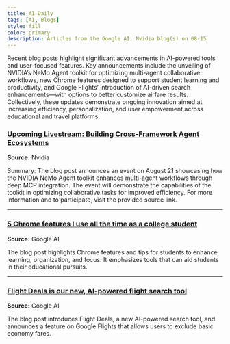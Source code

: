 ```yaml
---
title: AI Daily
tags: [AI, Blogs]
style: fill
color: primary
description: Articles from the Google AI, Nvidia blog(s) on 08-15
---
```


Recent blog posts highlight significant advancements in AI-powered tools and user-focused features. Key announcements include the unveiling of NVIDIA’s NeMo Agent toolkit for optimizing multi-agent collaborative workflows, new Chrome features designed to support student learning and productivity, and Google Flights’ introduction of AI-driven search enhancements—with options to better customize airfare results. Collectively, these updates demonstrate ongoing innovation aimed at increasing efficiency, personalization, and user empowerment across educational and travel platforms.

### [Upcoming Livestream: Building Cross-Framework Agent Ecosystems](https://www.addevent.com/event/Rz26291177)
**Source:** Nvidia

Summary: The blog post announces an event on August 21 showcasing how the NVIDIA NeMo Agent toolkit enhances multi-agent workflows through deep MCP integration. The event will demonstrate the capabilities of the toolkit in optimizing collaborative tasks for improved efficiency. For more information and to participate, visit the provided source link.

---

### [5 Chrome features I use all the time as a college student](https://blog.google/products/chrome/chrome-features-students/)
**Source:** Google AI

The blog post highlights Chrome features and tips for students to enhance learning, organization, and focus. It emphasizes tools that can aid students in their educational pursuits.

---

### [Flight Deals is our new, AI-powered flight search tool](https://blog.google/products/search/google-flights-ai-flight-deals/)
**Source:** Google AI

The blog post introduces Flight Deals, a new AI-powered search tool, and announces a feature on Google Flights that allows users to exclude basic economy fares.